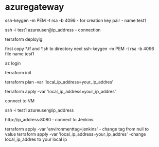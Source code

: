 # azuregateway
ssh-keygen -m PEM -t rsa -b 4096  - for creation key pair    - name test1

ssh -i test1 azureuser@ip_address  - connection 

terraform deployig

first copy *.tf and *.sh to directory
next ssh-keygen -m PEM -t rsa -b 4096  file name test1

az login

terraform init

terraform plan -var 'local_ip_address=your_ip_addres'

terraform apply -var 'local_ip_address=your_ip_addres'


connect to VM 

ssh -i test1 azureuser@ip_address

http://ip_address:8080 - connect to Jenkins

terraform apply -var 'environmenttag=jenkins'   - change tag from null to value 
terraform apply -var 'local_ip_address=your_ip_addres'  -change local_ip_addres to your local ip 
